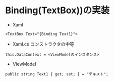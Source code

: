 # Binding(TextBox))の実装

- Xaml
```
<TextBox Text="{Binding Text1}">
```

- Xaml.cs
コンストラクタの中等
```
this.DataContext = <ViewModelのインスタンス>
```

- ViewModel
```
public string Text1 { get; set; } = "テキスト";
```
